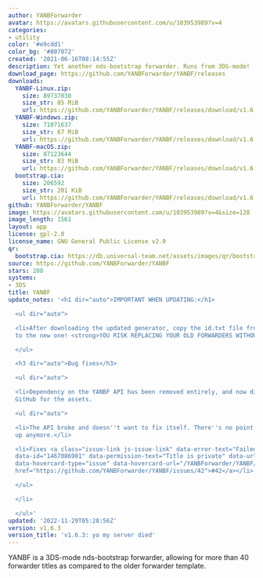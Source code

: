 ```yaml
---
author: YANBForwarder
avatar: https://avatars.githubusercontent.com/u/103953989?v=4
categories:
- utility
color: '#e9cdd1'
color_bg: '#807072'
created: '2021-06-16T08:14:55Z'
description: Yet another nds-bootstrap forwarder. Runs from 3DS-mode!
download_page: https://github.com/YANBForwarder/YANBF/releases
downloads:
  YANBF-Linux.zip:
    size: 89737030
    size_str: 85 MiB
    url: https://github.com/YANBForwarder/YANBF/releases/download/v1.6.3/YANBF-Linux.zip
  YANBF-Windows.zip:
    size: 71071637
    size_str: 67 MiB
    url: https://github.com/YANBForwarder/YANBF/releases/download/v1.6.3/YANBF-Windows.zip
  YANBF-macOS.zip:
    size: 87123644
    size_str: 83 MiB
    url: https://github.com/YANBForwarder/YANBF/releases/download/v1.6.3/YANBF-macOS.zip
  bootstrap.cia:
    size: 206592
    size_str: 201 KiB
    url: https://github.com/YANBForwarder/YANBF/releases/download/v1.6.3/bootstrap.cia
github: YANBForwarder/YANBF
image: https://avatars.githubusercontent.com/u/103953989?v=4&size=128
image_length: 1561
layout: app
license: gpl-2.0
license_name: GNU General Public License v2.0
qr:
  bootstrap.cia: https://db.universal-team.net/assets/images/qr/bootstrap-cia.png
source: https://github.com/YANBForwarder/YANBF
stars: 208
systems:
- 3DS
title: YANBF
update_notes: '<h1 dir="auto">IMPORTANT WHEN UPDATING:</h1>

  <ul dir="auto">

  <li>After downloading the updated generator, copy the id.txt file from the old release
  to the new one! <strong>YOU RISK REPLACING YOUR OLD FORWARDERS WITHOUT THIS!</strong></li>

  </ul>

  <h3 dir="auto">Bug fixes</h3>

  <ul dir="auto">

  <li>Dependency on the YANBF API has been removed entirely, and now directly accesses
  GitHub for the assets.

  <ul dir="auto">

  <li>The API broke and doesn''t want to fix itself. There''s no point keeping it
  up anymore.</li>

  <li>Fixes <a class="issue-link js-issue-link" data-error-text="Failed to load title"
  data-id="1467086901" data-permission-text="Title is private" data-url="https://github.com/YANBForwarder/YANBF/issues/42"
  data-hovercard-type="issue" data-hovercard-url="/YANBForwarder/YANBF/issues/42/hovercard"
  href="https://github.com/YANBForwarder/YANBF/issues/42">#42</a></li>

  </ul>

  </li>

  </ul>'
updated: '2022-11-29T05:28:56Z'
version: v1.6.3
version_title: 'v1.6.3: yo my server died'
---
```

YANBF is a 3DS-mode nds-bootstrap forwarder, allowing for more than 40 forwarder titles as compared to the older forwarder template.